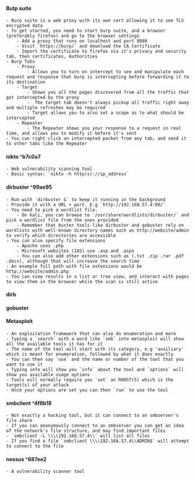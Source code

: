 #### Butp suite
	- Burp suite is a web proxy with its own cert allowing it to see TLS encrypted data
	- To get started, you need to start burp suite, and a browser (preferably firefox) and go to the browser settings
		- Add a proxy that runs on localhost and port 8080
		- Visit `https://burp/` and download the CA Certificate
		- Import the certificate to firefox via it's privacy and security tab, then certificates, Authorities 
	- Burp Tabs
		- Proxy
			- Allows you to turn on intercept to see and manipulate each request and response that burp is intercepting before forwarding it to its destination
		- Target
			- Shows you all the pages discovered from all the traffic that got intercepted by the proxy
			-  The target tab doesn't always pickup all traffic right away and multiple refreshes may be required
			- Target allows you to also set a scope as to what should be intercepted
		- Repeater
			- The Repeater shows you your response to a request in real time, and allows you to modify it before it's sent
	- You can right click an intercepted packet from any tab, and send it to other tabs like the Repeater 
#### nikto ^b7c0a7
	- Web vulnerability scanning tool
	- Basic syntax: `nikto -h http(s)://ip_address` 
#### dirbuster ^99ae95
	- Run with `dirbuster &` to keep it running in the background
	- Provide it with a URL + port. E.g `http://192.168.57.4:80/`
	- You need to pick a wordlist file. 
		- On kali, you can browse to `/usr/share/wordlists/dirbuster/` and pick a wordlist file from the ones provided
		- Remember that buster tools like dirbuster and gobuster rely on wordlists with well-known directory names such as http://website/admin to verify which directories are accessible
	- You can also specify file extensions
		- Apache uses .php
		- Microsoft websites (IAS) use .asp and .aspx
		- You can also add other extensions such as (.txt .zip .rar .pdf .docx), although that will increase the search time
	- An example full path with file extensions would be http://website/admin.php
	- You can view results in a list or tree view, and interact with pages to view them in the browser while the scan is still active
#### dirb
#### gobuster
#### Metasploit
	- An exploitation framework that can also do enumeration and more
	- Typing a `search` with a word like `smb` into metasploit will show all the available tools it has for it
	- The name of the tool will start with its category, e.g 'auxiliary' which is meant for enumeration, followed by what it does exactly
	- You can then say `use` and the name or number of the tool that you want to use it
	- Typing info will show you `info` about the tool and `options` will show you available usage options
	- Tools will normally require you `set` an RHOST(S) which is the target(s) of your attack
	- Once your options are set you can then `run` to use the tool
#### smbclient ^4f8b18
	- Not exactly a hacking tool, but it can connect to an smbserver's file share
	- If you can anonymously connect to an smbserver you can get an idea of the network's file structure, and may find important files
	- `smbclient -L \\\\192.168.57.4\\` will list all files
	- If you find a file `smbclient \\\\192.168.57.4\\ADMIN$` will attempt to connect to the file
#### nessus  ^687ee2
	- A vulnerability scanner tool